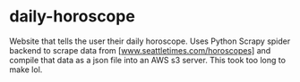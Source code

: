 # daily-horoscope
Website that tells the user their daily horoscope. Uses Python Scrapy spider backend to scrape data from [www.seattletimes.com/horoscopes] and compile that data as a json file into an AWS s3 server. This took too long to make lol.
